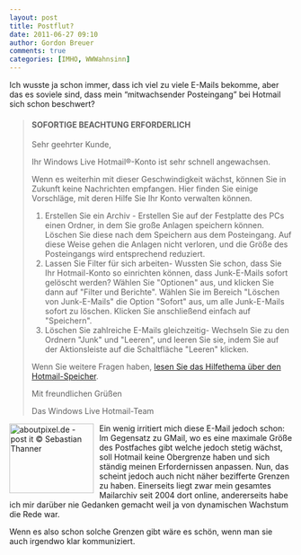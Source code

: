 ```yaml
---
layout: post
title: Postflut?
date: 2011-06-27 09:10
author: Gordon Breuer
comments: true
categories: [IMHO, WWWahnsinn]
---
```

<p>Ich wusste ja schon immer, dass ich viel zu viele E-Mails bekomme, aber das es soviele sind, dass mein “mitwachsender Posteingang” bei Hotmail sich schon beschwert?</p>  <blockquote>   <h4>SOFORTIGE BEACHTUNG ERFORDERLICH</h4>    <p>Sehr geehrter Kunde,</p>    <p>Ihr Windows Live Hotmail®-Konto ist sehr schnell angewachsen. </p>    <p>Wenn es weiterhin mit dieser Geschwindigkeit wächst, können Sie in Zukunft keine Nachrichten empfangen. Hier finden Sie einige Vorschläge, mit deren Hilfe Sie Ihr Konto verwalten können.</p>    <ol>     <li>Erstellen Sie ein Archiv - Erstellen Sie auf der Festplatte des PCs einen Ordner, in dem Sie große Anlagen speichern können. Löschen Sie diese nach dem Speichern aus dem Posteingang. Auf diese Weise gehen die Anlagen nicht verloren, und die Größe des Posteingangs wird entsprechend reduziert. </li>      <li>Lassen Sie Filter für sich arbeiten- Wussten Sie schon, dass Sie Ihr Hotmail-Konto so einrichten können, dass Junk-E-Mails sofort gelöscht werden? Wählen Sie &quot;Optionen&quot; aus, und klicken Sie dann auf &quot;Filter und Berichte&quot;. Wählen Sie im Bereich &quot;Löschen von Junk-E-Mails&quot; die Option &quot;Sofort&quot; aus, um alle Junk-E-Mails sofort zu löschen. Klicken Sie anschließend einfach auf &quot;Speichern&quot;. </li>      <li>Löschen Sie zahlreiche E-Mails gleichzeitig- Wechseln Sie zu den Ordnern &quot;Junk&quot; und &quot;Leeren&quot;, und leeren Sie sie, indem Sie auf der Aktionsleiste auf die Schaltfläche &quot;Leeren&quot; klicken. </li>   </ol>    <p>Wenn Sie weitere Fragen haben, <a href="http://help.live.com/Help.aspx?market=de&amp;project=mailclassic&amp;querytype=keyword&amp;query=egarots_detimilnu">lesen Sie das Hilfethema über den Hotmail-Speicher</a>.</p>    <p>Mit freundlichen Grüßen</p>    <p>Das Windows Live Hotmail-Team</p> </blockquote>  <p><img style="background-image: none; border-bottom: 0px; border-left: 0px; margin: 0px 10px 10px 0px; padding-left: 0px; padding-right: 0px; display: inline; float: left; border-top: 0px; border-right: 0px; padding-top: 0px" title="aboutpixel.de - post it © Sebastian Thanner" border="0" alt="aboutpixel.de - post it © Sebastian Thanner" align="left" src="http://anheledirwp.blob.core.windows.net/wordpress/2011/06/aboutpixel.de-post-it-Sebastian-Thanner_thumb.jpg" width="150" height="124" />Ein wenig irritiert mich diese E-Mail jedoch schon: Im Gegensatz zu GMail, wo es eine maximale Größe des Postfaches gibt welche jedoch stetig wächst, soll Hotmail keine Obergrenze haben und sich ständig meinen Erfordernissen anpassen. Nun, das scheint jedoch auch nicht näher bezifferte Grenzen zu haben. Einerseits liegt zwar mein gesamtes Mailarchiv seit 2004 dort online, andererseits habe ich mir darüber nie Gedanken gemacht weil ja von dynamischen Wachstum die Rede war.</p>  <p>Wenn es also schon solche Grenzen gibt wäre es schön, wenn man sie auch irgendwo klar kommuniziert.</p>
